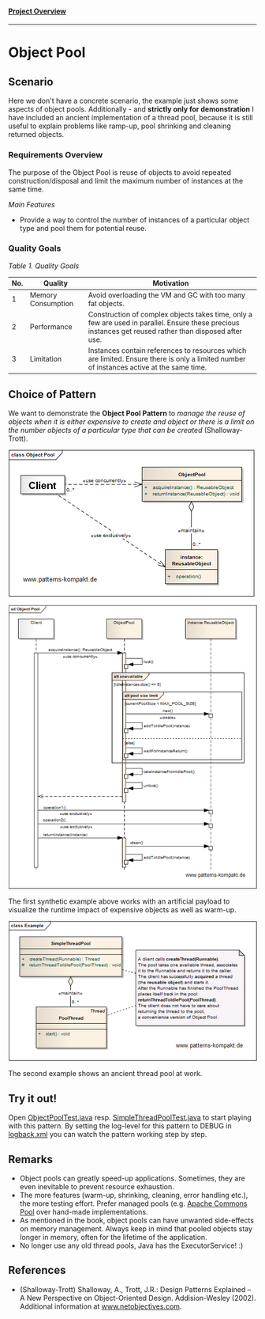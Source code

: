#### [Project Overview](../../../../../../../README.md)
----

# Object Pool

## Scenario

Here we don't have a concrete scenario, the example just shows some aspects of object pools. Additionally - and **strictly only for demonstration** I have included an ancient implementation of a thread pool, because it is still useful to explain problems like ramp-up, pool shrinking and cleaning returned objects.

### Requirements Overview

The purpose of the Object Pool is reuse of objects to avoid repeated construction/disposal and limit the maximum number of instances at the same time.

_Main Features_

* Provide a way to control the number of instances of a particular object type and pool them for potential reuse.

### Quality Goals

_Table 1. Quality Goals_

No.|Quality|Motivation
---|-------|----------
1|Memory Consumption| Avoid overloading the VM and GC with too many fat objects.
2|Performance|Construction of complex objects takes time, only a few are used in parallel. Ensure these precious instances get reused rather than disposed after use.
3|Limitation|Instances contain references to resources which are limited. Ensure there is only a limited number of instances active at the same time.

## Choice of Pattern
We want to demonstrate the **Object Pool Pattern** to _manage the reuse of objects when it is either expensive to create and object or there is a limit on the number objects of a particular type that can be created_ (Shalloway-Trott). 

![Test](../../../../../../../doc/patterns/images/object_pool_cn.png)

![Test](../../../../../../../doc/patterns/images/object_pool_dn.png)

The first synthetic example above works with an artificial payload to visualize the runtime impact of expensive objects as well as warm-up.

![Test](../../../../../../../doc/patterns/images/object_pool_cx.png)

The second example shows an ancient thread pool at work.


## Try it out!

Open [ObjectPoolTest.java](ObjectPoolTest.java) resp. [SimpleThreadPoolTest.java](SimpleThreadPoolTest.java) to start playing with this pattern. By setting the log-level for this pattern to DEBUG in [logback.xml](../../../../../../../src/main/resources/logback.xml) you can watch the pattern working step by step.

## Remarks
* Object pools can greatly speed-up applications. Sometimes, they are even inevitable to prevent resource exhaustion.
* The more features (warm-up, shrinking, cleaning, error handling etc.), the more testing effort. Prefer managed pools (e.g. [Apache Commons Pool](https://commons.apache.org/proper/commons-pool/) over hand-made implementations.
* As mentioned in the book, object pools can have unwanted side-effects on memory management. Always keep in mind that pooled objects stay longer in memory, often for the lifetime of the application.
* No longer use any old thread pools, Java has the ExecutorService! :)

## References

* (Shalloway-Trott) Shalloway, A., Trott, J.R.: Design Patterns Explained – A New Perspective on Object-Oriented Design. Addision-Wesley (2002). Additional information at www.netobjectives.com.

